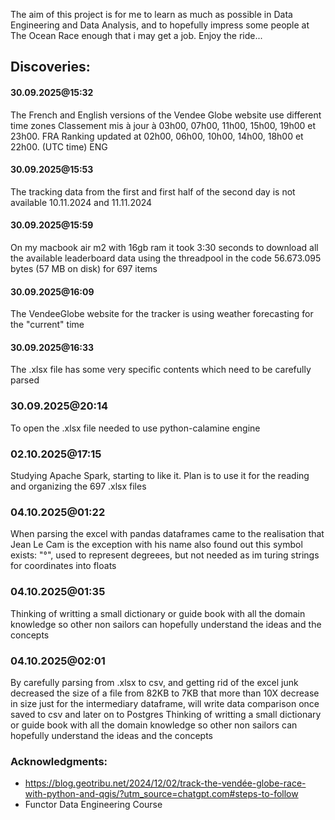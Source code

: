 The aim of this project is for me to learn as much as possible in Data Engineering and Data Analysis, and to hopefully impress some people at The Ocean Race enough that i may get a job. Enjoy the ride...

## Discoveries:

#### 30.09.2025@15:32 
The French and English versions of the Vendee Globe website use different time zones
Classement mis à jour à 03h00, 07h00, 11h00, 15h00, 19h00 et 23h00. FRA
Ranking updated at 02h00, 06h00, 10h00, 14h00, 18h00 et 22h00. (UTC time) ENG


#### 30.09.2025@15:53
The tracking data from the first and first half of the second day is not available
10.11.2024 and 11.11.2024

#### 30.09.2025@15:59
On my macbook air m2 with 16gb ram it took 3:30 seconds to download all the available leaderboard data
using the threadpool in the code 
56.673.095 bytes (57 MB on disk) for 697 items

#### 30.09.2025@16:09
The VendeeGlobe website for the tracker is using weather forecasting for the "current" time


#### 30.09.2025@16:33
The .xlsx file has some very specific contents which need to be carefully parsed

### 30.09.2025@20:14
To open the .xlsx file needed to use python-calamine engine 

### 02.10.2025@17:15
Studying Apache Spark, starting to like it. Plan is to use it for the reading and organizing the 697 .xlsx files

### 04.10.2025@01:22
When parsing the excel with pandas dataframes came to the realisation that Jean Le Cam is the exception with his name
also found out this symbol exists: "°", used to represent degreees, but not needed as im turing strings for coordinates into floats


### 04.10.2025@01:35
Thinking of writting a small dictionary or guide book with all the domain knowledge 
so other non sailors can hopefully understand the ideas and the concepts


### 04.10.2025@02:01
By carefully parsing from .xlsx to csv, and getting rid of the excel junk decreased the size of a file 
from 82KB to 7KB that more than 10X decrease in size just for the intermediary dataframe, will write data comparison once 
saved to csv and later on to Postgres
Thinking of writting a small dictionary or guide book with all the domain knowledge 
so other non sailors can hopefully understand the ideas and the concepts



### Acknowledgments:
- https://blog.geotribu.net/2024/12/02/track-the-vendée-globe-race-with-python-and-qgis/?utm_source=chatgpt.com#steps-to-follow
- Functor Data Engineering Course
